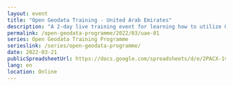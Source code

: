 ```yaml
---
layout: event
title: "Open Geodata Training - United Arab Emirates"
description: "A 2-day live training event for learning how to utilize QGIS, OpenStreetMap, and Meta's High Resolution Settlement Layer for infrastructure and tourism planning."
permalink: /open-geodata-programme/2022/03/uae-01
series: Open Geodata Training Programme
serieslink: /series/open-geodata-programme/
date: 2022-03-21
publicSpreadsheetUrl: https://docs.google.com/spreadsheets/d/e/2PACX-1vQ09BoICTVo5mGmNG2MF9cc-NiMepvd_steXmeX9ql1Q1WVj7yuXWTbulCAXC75gSYX587M2QVjIcwX/pub?output=csv
lang: en
location: Online
---
```

